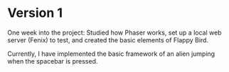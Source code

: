 # Version 1

One week into the project: Studied how Phaser works, set up a local web server (Fenix) to test, and created the basic elements of Flappy Bird.

Currently, I have implemented the basic framework of an alien jumping when the spacebar is pressed.
